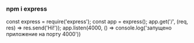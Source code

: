 ### npm i express

const express = require('express');
const app = express();
app.get('/', (req, res) => res.send('Hi!'));
app.listen(4000, () => console.log('запущено приложение на порту 4000'))

